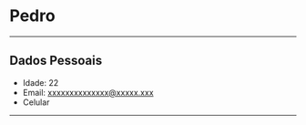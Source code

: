  # Pedro

  ---

  ## Dados Pessoais

  - Idade: 22
  - Email: xxxxxxxxxxxxxx@xxxxx.xxx
  - Celular

---
